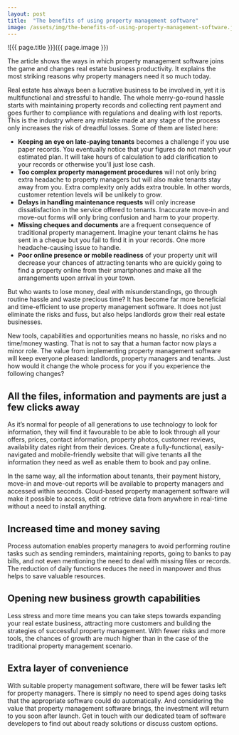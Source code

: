 ```yaml
---
layout: post
title:  "The benefits of using property management software"
image: /assets/img/the-benefits-of-using-property-management-software.jpg
---
```


![{{ page.title }}]({{ page.image }})
 
The article shows the ways in which property management software joins the game and changes real estate business productivity. It explains the most striking reasons why property managers need it so much today.

Real estate has always been a lucrative business to be involved in, yet it is multifunctional and stressful to handle. The whole merry-go-round hassle starts with maintaining property records and collecting rent payment and goes further to compliance with regulations and dealing with lost reports. This is the industry where any mistake made at any stage of the process only increases the risk of dreadful losses. Some of them are listed here:

- **Keeping an eye on late-paying tenants** becomes a challenge if you use paper records. You eventually notice that your figures do not match your estimated plan. It will take hours of calculation to add clarification to your records or otherwise you’ll just lose cash.
- **Too complex property management procedures** will not only bring extra headache to property managers but will also make tenants stay away from you. Extra complexity only adds extra trouble. In other words, customer retention levels will be unlikely to grow.
- **Delays in handling maintenance requests** will only increase dissatisfaction in the service offered to tenants. Inaccurate move-in and move-out forms will only bring confusion and harm to your property.
- **Missing cheques and documents** are a frequent consequence of traditional property management. Imagine your tenant claims he has sent in a cheque but you fail to find it in your records. One more headache-causing issue to handle.
- **Poor online presence or mobile readiness** of your property unit will decrease your chances of attracting tenants who are quickly going to find a property online from their smartphones and make all the arrangements upon arrival in your town.

But who wants to lose money, deal with misunderstandings, go through routine hassle and waste precious time? It has become far more beneficial and time-efficient to use property management software. It does not just eliminate the risks and fuss, but also helps landlords grow their real estate businesses.

New tools, capabilities and opportunities means no hassle, no risks and no time/money wasting. That is not to say that a human factor now plays a minor role.   The value from implementing property management software will keep everyone pleased: landlords, property managers and tenants. Just how would it change the whole process for you if you experience the following changes?
 

## All the files, information and payments are just a few clicks away
As it’s normal for people of all generations to use technology to look for information, they will find it favourable to be able to look through all your offers, prices, contact information, property photos, customer reviews, availability dates right from their devices. Create a fully-functional, easily-navigated and mobile-friendly website that will give tenants all the information they need as well as enable them to book and pay online.

In the same way, all the information about tenants, their payment history, move-in and move-out reports will be available to property managers and accessed within seconds. Cloud-based property management software will make it possible to access, edit or retrieve data from anywhere in real-time without a need to install anything.
 
## Increased time and money saving
Process automation enables property managers to avoid performing routine tasks such as sending reminders, maintaining reports, going to banks to pay bills, and not even mentioning the need to deal with missing files or records. The reduction of daily functions reduces the need in manpower and thus helps to save valuable resources.
 
## Opening new business growth capabilities 
Less stress and more time means you can take steps towards expanding your real estate business, attracting more customers and building the strategies of successful property management. With fewer risks and more tools, the chances of growth are much higher than in the case of the traditional property management scenario.
 
## Extra layer of convenience
With suitable property management software, there will be fewer tasks left for property managers. There is simply no need to spend ages doing tasks that the appropriate software could do automatically. And considering the value that property management software brings, the investment will return to you soon after launch. Get in touch with our dedicated team of software developers to find out about ready solutions or discuss custom options.
